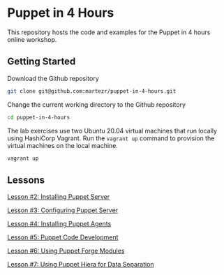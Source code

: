 # Puppet in 4 Hours

This repository hosts the code and examples for the Puppet in 4 hours online workshop.

## Getting Started

Download the Github repository

```bash
git clone git@github.com:martezr/puppet-in-4-hours.git
```

Change the current working directory to the Github repository

```bash
cd puppet-in-4-hours
```

The lab exercises use two Ubuntu 20.04 virtual machines that run locally using HashiCorp Vagrant. Run the `vagrant up` command to provision the virtual machines on the local machine.

```bash
vagrant up
```

## Lessons

[Lesson #2: Installing Puppet Server](./02-installing-puppet-server.md)

[Lesson #3: Configuring Puppet Server](./03-configuring-puppet-server.md)

[Lesson #4: Installing Puppet Agents](./04-installing-puppet-agents.md)

[Lesson #5: Puppet Code Development](./05-puppet-code-development.md)

[Lesson #6: Using Puppet Forge Modules](./06-using-puppet-forge-modules.md)

[Lesson #7: Using Puppet Hiera for Data Separation](./07-using-puppet-hiera.md)
